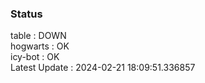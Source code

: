 ### Status


table : DOWN  
hogwarts : OK  
icy-bot : OK  
Latest Update : 2024-02-21 18:09:51.336857
